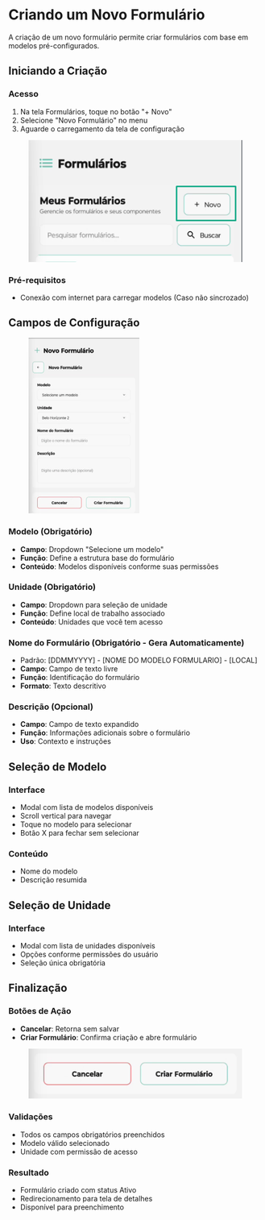 # Criando um Novo Formulário

A criação de um novo formulário permite criar formulários com base em modelos pré-configurados.

## Iniciando a Criação

### Acesso

1. Na tela Formulários, toque no botão "+ Novo"
2. Selecione "Novo Formulário" no menu
3. Aguarde o carregamento da tela de configuração

<figure><img src="../.gitbook/assets/image (22).png" alt=""><figcaption></figcaption></figure>

### Pré-requisitos

* Conexão com internet para carregar modelos (Caso não sincrozado)

## Campos de Configuração

<figure><img src="../.gitbook/assets/image (23).png" alt="" width="220"><figcaption></figcaption></figure>

### Modelo (Obrigatório)

* **Campo**: Dropdown "Selecione um modelo"
* **Função**: Define a estrutura base do formulário
* **Conteúdo**: Modelos disponíveis conforme suas permissões

### Unidade (Obrigatório)

* **Campo**: Dropdown para seleção de unidade
* **Função**: Define local de trabalho associado
* **Conteúdo**: Unidades que você tem acesso

### Nome do Formulário (Obrigatório - Gera Automaticamente)

* Padrão: \[DDMMYYYY] - \[NOME DO MODELO FORMULARIO] -  \[LOCAL]
* **Campo**: Campo de texto livre
* **Função**: Identificação do formulário
* **Formato**: Texto descritivo

### Descrição (Opcional)

* **Campo**: Campo de texto expandido
* **Função**: Informações adicionais sobre o formulário
* **Uso**: Contexto e instruções

## Seleção de Modelo

### Interface

* Modal com lista de modelos disponíveis
* Scroll vertical para navegar
* Toque no modelo para selecionar
* Botão X para fechar sem selecionar

### Conteúdo

* Nome do modelo
* Descrição resumida

## Seleção de Unidade

### Interface

* Modal com lista de unidades disponíveis
* Opções conforme permissões do usuário
* Seleção única obrigatória

## Finalização

### Botões de Ação

* **Cancelar**: Retorna sem salvar
* **Criar Formulário**: Confirma criação e abre formulário

<figure><img src="../.gitbook/assets/image (24).png" alt=""><figcaption></figcaption></figure>

### Validações

* Todos os campos obrigatórios preenchidos
* Modelo válido selecionado
* Unidade com permissão de acesso

### Resultado

* Formulário criado com status Ativo
* Redirecionamento para tela de detalhes
* Disponível para preenchimento

